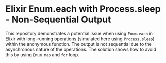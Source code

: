# Elixir Enum.each with Process.sleep - Non-Sequential Output

This repository demonstrates a potential issue when using `Enum.each` in Elixir with long-running operations (simulated here using `Process.sleep`) within the anonymous function. The output is not sequential due to the asynchronous nature of the operations. The solution shows how to avoid this by using `Enum.map` and `for` loop.